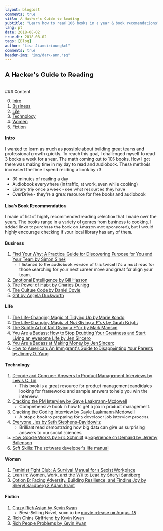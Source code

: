 ```yaml
---
layout: blogpost
comments: true
title: A Hacker's Guide to Reading
subtitle: "Learn how to read 106 books in a year & book recomendations"
lang: pt
date: 2018-08-02
true-dt: 2018-08-02
tags: [Blog]
author: "Lisa Jiamsirioungkul"
comments: true
header-img: "img/dark-ann.jpg"
---
```

## A Hacker's Guide to Reading

<br>
### Content

0. [Intro](#intro)
1. [Business](#Business)
2. [Life](#Life)
3. [Technology](#Technology)
4. [Women](#Women)
5. [Fiction](#Fiction)


#### Intro <a name="intro"></a>

I wanted to learn as much as possible about building great teams and professional growth quickly. To reach this goal, I challenged myself to read 3 books a week for a year. The math coming out to 106 books. How I got there was making time in my day to read and audiobook. These methods increased the time I spend reading a book by x3.

- 30 minutes of reading a day
- Audiobook everywhere (in traffic, at work, even while cooking)
- Library trip once a week - see what resources they have
- OverDrive - they're a great resource for free books and audiobook

#### Lisa's Book Recommendation

I made of list of highly recommended reading selection that I made over the years. The books range in a variety of genres from business to cooking. I added links to purchase the book on Amazon (not sponsored), but I would highly encourage checking if your local library has any of them.

#### Business <a name="Business"></a>

1. [Find Your Why: A Practical Guide for Discovering Purpose for You and Your Team by Simon Sinek](https://www.amazon.com/Find-Your-Why-Practical-Discovering/dp/0143111728)
    - I listened to the audiobook version of this twice! It's a must read for those searching for your next career move and great for align your team.
2. [Emotional Entelligence by Gill Hasson](https://www.amazon.com/Emotional-Intelligence-Managing-Emotions-Positive/dp/0857085441)
3. [The Power of Habit by Charles Duhigg](https://www.amazon.com/Power-Habit-What-Life-Business/dp/081298160X)
4. [The Culture Code by Daniel Coyle](https://www.amazon.com/Culture-Code-Secrets-Highly-Successful/dp/0804176981/ref=sr_1_1?s=books&ie=UTF8&qid=1533595336&sr=1-1&keywords=The+Culture+Code+by+Daniel+Coyle)
5. [Grit by Angela Duckworth](https://www.amazon.com/Grit-Passion-Perseverance-Angela-Duckworth/dp/1501111108/ref=sr_1_2?s=books&ie=UTF8&qid=1533595360&sr=1-2&keywords=Grit+by+Angela+Duckworth)

<!--6. Shoe Dog by Phil Knight-->
<!--7. The Self-Made Billionair Effect by John Sviokla-->
<!--8. Good to Great by Jim Collins-->
<!--9. How to Lead When You're Not In Charge by Clay Scroggins-->
<!--10. Ahead of the Curve by Philip Delves Broughton-->

#### Life <a name="Life"></a>

1. [The Life-Changing Magic of Tidying Up by Marie Kondo](https://www.amazon.com/Life-Changing-Magic-Tidying-Decluttering-Organizing/dp/1607747308)
2. [The Life-Changing Magic of Not Giving a F*ck by Sarah Knight](https://www.amazon.com/Life-Changing-Magic-Not-Giving-Spending/dp/0316270725/ref=sr_1_1?s=books&ie=UTF8&qid=1533595512&sr=1-1&keywords=The+Life-Changing+Magic+of+Not+Giving+a+Fck+by+Sarah+Knight)
3. [The Subtle Art of Not Giving a F*ck by Mark Manson](https://www.amazon.com/Subtle-Art-Not-Giving-Counterintuitive/dp/0062457713/ref=sr_1_1?s=books&ie=UTF8&qid=1533595616&sr=1-1&keywords=The+Subtle+Art+of+Not+Giving+a+Fck+by+Mark+Manson)
4. [You Are a Badass: How to Stop Doubting Your Greatness and Start Living an Awesome Life by Jen Sincero](https://www.amazon.com/You-Are-Badass-Doubting-Greatness/dp/0762447699/ref=sr_1_2?s=books&ie=UTF8&qid=1533595642&sr=1-2&keywords=You+Are+a+Badass+at+Making+Money+by+Jen+Sincero)
5. [You Are a Badass at Making Money by Jen Sincero](https://www.amazon.com/You-Are-Badass-Making-Money/dp/0735222975/ref=sr_1_1?s=books&ie=UTF8&qid=1533595642&sr=1-1&keywords=You+Are+a+Badass+at+Making+Money+by+Jen+Sincero)
6. [How to American: An Immigrant's Guide to Disappointing Your Parents by Jimmy O. Yang](https://www.amazon.com/How-American-Immigrants-Disappointing-Parents/dp/0306903490/ref=sr_1_1?s=books&ie=UTF8&qid=1533595735&sr=1-1&keywords=How+to+American+by+Jimmy+O.+Yang)


#### Technology <a name="Technology"></a>

1. [Decode and Conquer: Answers to Product Management Interviews by Lewis C. Lin](https://www.amazon.com/Decode-Conquer-Answers-Management-Interviews/dp/0615930417/ref=pd_sim_14_1?_encoding=UTF8&pd_rd_i=0615930417&pd_rd_r=f171c71c-99c6-11e8-95e6-37066366b64f&pd_rd_w=7u4tH&pd_rd_wg=ar3IE&pf_rd_i=desktop-dp-sims&pf_rd_m=ATVPDKIKX0DER&pf_rd_p=a180fdfb-b54e-4904-85ba-d852197d6c09&pf_rd_r=DQGJZ1ZBG369MPTQVTAA&pf_rd_s=desktop-dp-sims&pf_rd_t=40701&psc=1&refRID=DQGJZ1ZBG369MPTQVTAA)
    - This book is a great resource for product management candidates looking for frameworks and sample answers to help you win the interview.
2. [Cracking the PM Interview by Gayle Laakmann-Mcdowell](https://www.amazon.com/Cracking-PM-Interview-Product-Technology/dp/0984782818/ref=sr_1_1?s=books&ie=UTF8&qid=1533594032&sr=1-1&keywords=cracking+the+pm+interview)
    - Comprehensive book in how to get a job in product management.
3. [Cracking the Coding Interview by Gayle Laakmann-Mcdowell](https://www.amazon.com/Cracking-Coding-Interview-Programming-Questions/dp/0984782850/ref=pd_sbs_14_1?_encoding=UTF8&pd_rd_i=0984782850&pd_rd_r=ef392012-99c7-11e8-8719-f5a2c5be41ea&pd_rd_w=lgxxC&pd_rd_wg=EJjsr&pf_rd_i=desktop-dp-sims&pf_rd_m=ATVPDKIKX0DER&pf_rd_p=f9e73f8b-e90f-46a6-8123-a09c49edb7a8&pf_rd_r=H3WF0HAXHQQYGT1Y8HH8&pf_rd_s=desktop-dp-sims&pf_rd_t=40701&psc=1&refRID=H3WF0HAXHQQYGT1Y8HH8)
    - A staple book to preparing for a developer job interview process.
4. [Everyone Lies by Seth Stephens-Davidowitz](https://www.amazon.com/Everybody-Lies-Internet-About-Really/dp/0062390856/ref=sr_1_fkmr0_1?s=books&ie=UTF8&qid=1533593620&sr=1-1-fkmr0&keywords=Everyone+Lies+by+Seth+Stephens-Davidowitz)
    - Brilliant read demostrating how big data can give us surprising answers to our social sciences.
5. [How Google Works by Eric Schmidt](https://www.amazon.com/How-Google-Works-Eric-Schmidt/dp/1455582328/ref=sr_1_1?s=books&ie=UTF8&qid=1533593776&sr=1-1&keywords=How+Google+Works+by+Eric+Schmidt)
6.[Experience on Demand by Jeremy Bailenson](https://www.amazon.com/Experience-Demand-Virtual-Reality-Works/dp/0393253694/ref=sr_1_1?s=books&ie=UTF8&qid=1533593587&sr=1-1&keywords=Experience+on+Demand+by+Jeremy+Bailenson)
7. [Soft Skills: The software developer's life manual](https://www.amazon.com/Soft-Skills-software-developers-manual/dp/1617292397)




#### Women <a name="Women"></a>

1. [Feminist Fight Club: A Survival Manual for a Sexist Workplace](https://www.feministfightclub.com/the-book)
2. [Lean In: Women, Work, and the Will to Lead by Sheryl Sandberg](https://www.amazon.com/Lean-Women-Work-Will-Lead/dp/0385349947/ref=sr_1_1?ie=UTF8&qid=1533594931&sr=8-1&keywords=lean+in)
3. [Option B: Facing Adversity, Building Resilience, and Finding Joy by Sheryl Sandberg & Adam Grant](https://www.amazon.com/Option-Adversity-Building-Resilience-Finding/dp/1524732680/ref=pd_sim_14_1?_encoding=UTF8&pd_rd_i=1524732680&pd_rd_r=0a0780a8-99c9-11e8-b26c-b518a250d2cb&pd_rd_w=m8vPD&pd_rd_wg=IdrwU&pf_rd_i=desktop-dp-sims&pf_rd_m=ATVPDKIKX0DER&pf_rd_p=a180fdfb-b54e-4904-85ba-d852197d6c09&pf_rd_r=1RWN72AXXHMFZ287RNMZ&pf_rd_s=desktop-dp-sims&pf_rd_t=40701&psc=1&refRID=1RWN72AXXHMFZ287RNMZ)

#### Fiction <a name="Fiction"></a>
1. [Crazy Rich Asian by Kevin Kwan](https://www.amazon.com/Crazy-Rich-Asians-Trilogy/dp/0345803787/ref=sr_1_1?s=books&ie=UTF8&qid=1533595039&sr=1-1&keywords=crazy+rich+asians)
    - Best-Selling Novel, soon to be [movie release on August 18](http://www.crazyrichasiansmovie.com) . 
2. [Rich China Girlfriend by Kevin Kwan](https://www.amazon.com/China-Girlfriend-Crazy-Asians-Trilogy/dp/0804172064/ref=sr_1_2?s=books&ie=UTF8&qid=1533595039&sr=1-2&keywords=crazy+rich+asians)
3. [Rich People Problems by Kevin Kwan](https://www.amazon.com/Rich-People-Problems-Asians-Trilogy/dp/052543237X/ref=sr_1_3?s=books&ie=UTF8&qid=1533595039&sr=1-3&keywords=crazy+rich+asians)